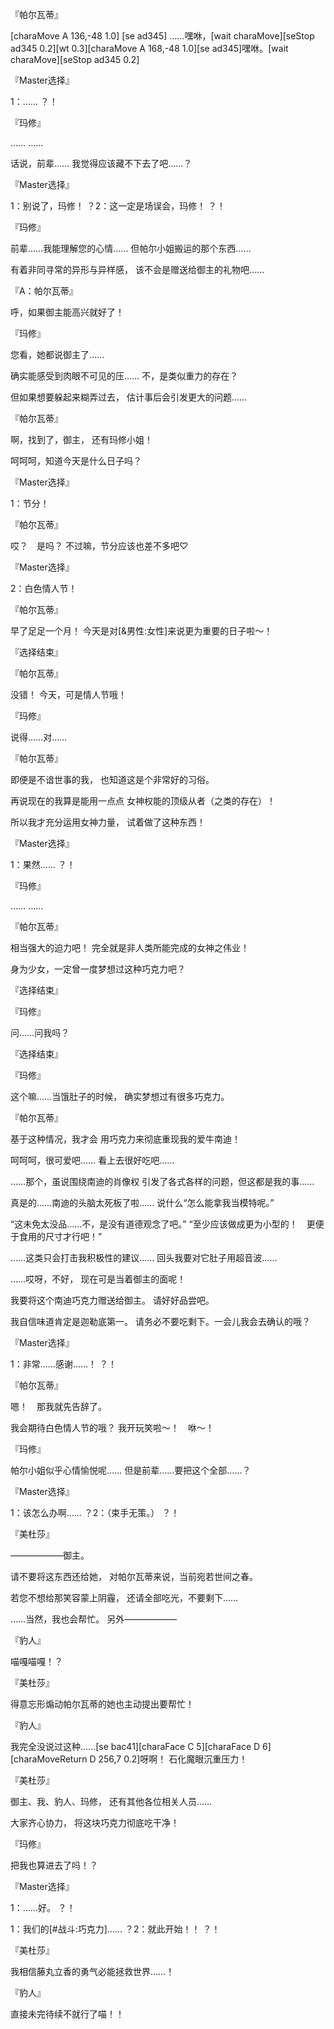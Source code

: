 『帕尔瓦蒂』

[charaMove A 136,-48 1.0]
[se ad345]
……嘿咻，[wait charaMove][seStop ad345 0.2][wt 0.3][charaMove A 168,-48 1.0][se ad345]嘿咻。[wait charaMove][seStop ad345 0.2]

『Master选择』

1：……
？！

『玛修』

……
……

话说，前辈……
我觉得应该藏不下去了吧……？

『Master选择』

1：别说了，玛修！
？2：这一定是场误会，玛修！
？！

『玛修』

前辈……我能理解您的心情……
但帕尔小姐搬运的那个东西……

有着非同寻常的异形与异样感，
该不会是赠送给御主的礼物吧……

『A：帕尔瓦蒂』

呼，如果御主能高兴就好了！

『玛修』

您看，她都说御主了……

确实能感受到肉眼不可见的压……
不，是类似重力的存在？

但如果想要躲起来糊弄过去，
估计事后会引发更大的问题……

『帕尔瓦蒂』

啊，找到了，御主，
还有玛修小姐！

呵呵呵，知道今天是什么日子吗？

『Master选择』

1：节分！

『帕尔瓦蒂』

哎？　是吗？
不过嘛，节分应该也差不多吧♡

『Master选择』

2：白色情人节！

『帕尔瓦蒂』

早了足足一个月！
今天是对[&男性:女性]来说更为重要的日子啦～！

『选择结束』

『帕尔瓦蒂』

没错！
今天，可是情人节哦！

『玛修』

说得……对……

『帕尔瓦蒂』

即便是不谙世事的我，
也知道这是个非常好的习俗。

再说现在的我算是能用一点点
女神权能的顶级从者（之类的存在）！

所以我才充分运用女神力量，
试着做了这种东西！

『Master选择』

1：果然……
？！

『玛修』

……
……

『帕尔瓦蒂』

相当强大的迫力吧！
完全就是非人类所能完成的女神之伟业！

身为少女，一定曾一度梦想过这种巧克力吧？

『选择结束』

『玛修』

问……问我吗？

『选择结束』

『玛修』

这个嘛……当饿肚子的时候，
确实梦想过有很多巧克力。

『帕尔瓦蒂』

基于这种情况，我才会
用巧克力来彻底重现我的爱牛南迪！

呵呵呵，很可爱吧……
看上去很好吃吧……

……那个，虽说围绕南迪的肖像权
引发了各式各样的问题，但这都是我的事……

真是的……南迪的头脑太死板了啦……
说什么“怎么能拿我当模特呢。”

“这未免太没品……不，是没有道德观念了吧。”
“至少应该做成更为小型的！　更便于食用的尺寸才行吧！”

……这类只会打击我积极性的建议……
回头我要对它肚子用超音波……

……哎呀，不好，
现在可是当着御主的面呢！

我要将这个南迪巧克力赠送给御主。
请好好品尝吧。

我自信味道肯定是迦勒底第一。
请务必不要吃剩下。一会儿我会去确认的哦？

『Master选择』

1：非常……感谢……！
？！

『帕尔瓦蒂』

嗯！　那我就先告辞了。

我会期待白色情人节的哦？
我开玩笑啦～！　咻～！

『玛修』

帕尔小姐似乎心情愉悦呢……
但是前辈……要把这个全部……？

『Master选择』

1：该怎么办啊……
？2：（束手无策。）
？！

『美杜莎』

——————御主。

请不要将这东西还给她，
对帕尔瓦蒂来说，当前宛若世间之春。

若您不想给那笑容蒙上阴霾，
还请全部吃光，不要剩下……

……当然，我也会帮忙。
另外——————

『豹人』

喵嘎喵嘎！？

『美杜莎』

得意忘形煽动帕尔瓦蒂的她也主动提出要帮忙！

『豹人』

我完全没说过这种……[se bac41][charaFace C 5][charaFace D 6][charaMoveReturn D 256,7 0.2]呀啊！
石化魔眼沉重压力！

『美杜莎』

御主、我、豹人、玛修，
还有其他各位相关人员……

大家齐心协力，
将这块巧克力彻底吃干净！

『玛修』

把我也算进去了吗！？

『Master选择』

1：……好。
？！

1：我们的[#战斗:巧克力]……
？2：就此开始！！
？！

『美杜莎』

我相信藤丸立香的勇气必能拯救世界……！

『豹人』

直接未完待续不就行了喵！！

